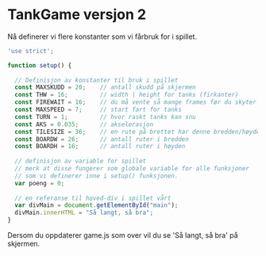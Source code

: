 # TankGame versjon 2

Nå definerer vi flere konstanter som vi fårbruk for i spillet.

```js
'use strict';

function setup() {
	
  // Definisjon av konstanter til bruk i spillet	
  const MAXSKUDD = 20;    // antall skudd på skjermen
  const THW = 16;         // width | height for tanks (firkanter)
  const FIREWAIT = 16;    // du må vente så mange frames før du skyter igjen
  const MAXSPEED = 7;     // start fart for tanks
  const TURN = 1;         // hvor raskt tanks kan snu
  const AKS = 0.035;      // akselerasjon
  const TILESIZE = 36;    // en rute på brettet har denne bredden/høyden
  const BOARDW = 26;      // antall ruter i bredden
  const BOARDH = 16;      // antall ruter i høyden
  
  // definisjon av variable for spillet
  // merk at disse fungerer som globale variable for alle funksjoner
  // som vi definerer inne i setup() funksjonen.
  var poeng = 0;
  
  // en referanse til hoved-div i spillet vårt
  var divMain = document.getElementById("main");
  divMain.innerHTML = "Så langt, så bra";
}
```

Dersom du oppdaterer game.js som over vil du se 'Så langt, så bra' på skjermen.